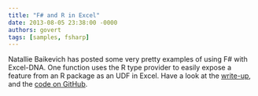 ```yaml
---
title: "F# and R in Excel"
date: 2013-08-05 23:38:00 -0000
authors: govert
tags: [samples, fsharp]
---
```

Natallie Baikevich has posted some very pretty examples of using F# with Excel-DNA. One function uses the R type provider to easily expose a feature from an R package as an UDF in Excel. Have a look at the [write-up][natallie-post], and the [code on GitHub][natallie-code].

[natallie-post]: http://luajalla.azurewebsites.net/excel-dna-three-stories/
[natallie-code]: https://github.com/luajalla/everything-fun/tree/master/exceldna-sample
